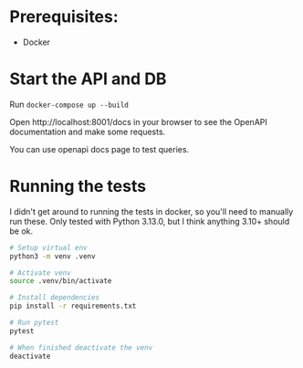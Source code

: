 # Prerequisites:
- Docker

# Start the API and DB
Run `docker-compose up --build`

Open http://localhost:8001/docs in your browser to see the OpenAPI documentation and make some requests.  

You can use openapi docs page to test queries.

# Running the tests
I didn't get around to running the tests in docker, so you'll need to manually run these.
Only tested with Python 3.13.0, but I think anything 3.10+ should be ok.

```bash
# Setup virtual env
python3 -m venv .venv

# Activate venv
source .venv/bin/activate

# Install dependencies
pip install -r requirements.txt

# Run pytest
pytest

# When finished deactivate the venv
deactivate
```
